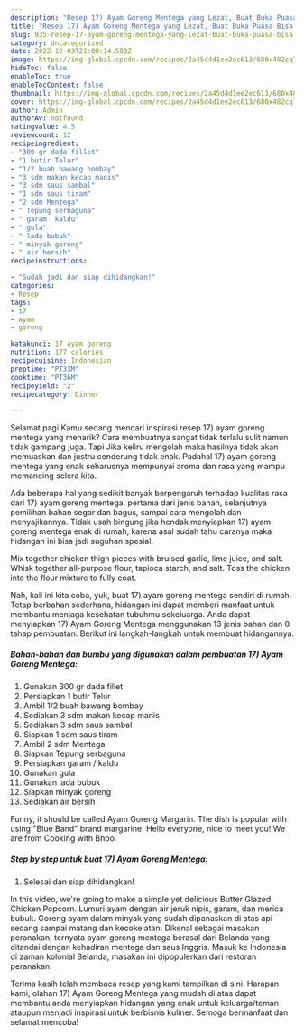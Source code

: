 ```yaml
---
description: "Resep 17) Ayam Goreng Mentega yang Lezat, Buat Buka Puasa Bisa Manjain Lidah"
title: "Resep 17) Ayam Goreng Mentega yang Lezat, Buat Buka Puasa Bisa Manjain Lidah"
slug: 935-resep-17-ayam-goreng-mentega-yang-lezat-buat-buka-puasa-bisa-manjain-lidah
category: Uncategorized
date: 2022-12-03T21:08:14.583Z
image: https://img-global.cpcdn.com/recipes/2a45d4d1ee2ec613/680x482cq70/17-ayam-goreng-mentega-foto-resep-utama.jpg
hideToc: false
enableToc: true
enableTocContent: false
thumbnail: https://img-global.cpcdn.com/recipes/2a45d4d1ee2ec613/680x482cq70/17-ayam-goreng-mentega-foto-resep-utama.jpg
cover: https://img-global.cpcdn.com/recipes/2a45d4d1ee2ec613/680x482cq70/17-ayam-goreng-mentega-foto-resep-utama.jpg
author: Admin
authorAv: notfound
ratingvalue: 4.5
reviewcount: 12
recipeingredient:
- "300 gr dada fillet"
- "1 butir Telur"
- "1/2 buah bawang bombay"
- "3 sdm makan kecap manis"
- "3 sdm saus sambal"
- "1 sdm saus tiram"
- "2 sdm Mentega"
- " Tepung serbaguna"
- " garam  kaldu"
- " gula"
- " lada bubuk"
- " minyak goreng"
- " air bersih"
recipeinstructions:

- "Sudah jadi dan siap dihidangkan!"
categories:
- Resep
tags:
- 17
- ayam
- goreng

katakunci: 17 ayam goreng 
nutrition: 177 calories
recipecuisine: Indonesian
preptime: "PT33M"
cooktime: "PT36M"
recipeyield: "2"
recipecategory: Dinner

---
```



Selamat pagi Kamu sedang mencari inspirasi resep 17) ayam goreng mentega yang menarik? Cara membuatnya sangat tidak terlalu sulit namun tidak gampang juga. Tapi Jika keliru mengolah maka hasilnya tidak akan memuaskan dan justru cenderung tidak enak. Padahal 17) ayam goreng mentega yang enak seharusnya mempunyai aroma dan rasa yang mampu memancing selera kita.


Ada beberapa hal yang sedikit banyak berpengaruh terhadap kualitas rasa dari 17) ayam goreng mentega, pertama dari jenis bahan, selanjutnya pemilihan bahan segar dan bagus, sampai cara mengolah dan menyajikannya. Tidak usah bingung jika hendak menyiapkan 17) ayam goreng mentega enak di rumah, karena asal sudah tahu caranya maka hidangan ini bisa jadi suguhan spesial.

Mix together chicken thigh pieces with bruised garlic, lime juice, and salt. Whisk together all-purpose flour, tapioca starch, and salt. Toss the chicken into the flour mixture to fully coat.


Nah, kali ini kita coba, yuk, buat 17) ayam goreng mentega sendiri di rumah. Tetap berbahan sederhana, hidangan ini dapat memberi manfaat untuk membantu menjaga kesehatan tubuhmu sekeluarga. Anda dapat menyiapkan 17) Ayam Goreng Mentega menggunakan 13 jenis bahan dan 0 tahap pembuatan. Berikut ini langkah-langkah untuk membuat hidangannya.

<!--inarticleads1-->

##### Bahan-bahan dan bumbu yang digunakan dalam pembuatan 17) Ayam Goreng Mentega:

1. Gunakan 300 gr dada fillet
1. Persiapkan 1 butir Telur
1. Ambil 1/2 buah bawang bombay
1. Sediakan 3 sdm makan kecap manis
1. Sediakan 3 sdm saus sambal
1. Siapkan 1 sdm saus tiram
1. Ambil 2 sdm Mentega
1. Siapkan  Tepung serbaguna
1. Persiapkan  garam / kaldu
1. Gunakan  gula
1. Gunakan  lada bubuk
1. Siapkan  minyak goreng
1. Sediakan  air bersih


Funny, it should be called Ayam Goreng Margarin. The dish is popular with using &#34;Blue Band&#34; brand margarine. Hello everyone, nice to meet you! We are from Cooking with Bhoo. 

<!--inarticleads2-->

##### Step by step untuk buat 17) Ayam Goreng Mentega:


1. Selesai dan siap dihidangkan!

In this video, we&#39;re going to make a simple yet delicious Butter Glazed Chicken Popcorn. Lumuri ayam dengan air jeruk nipis, garam, dan merica bubuk. Goreng ayam dalam minyak yang sudah dipanaskan di atas api sedang sampai matang dan kecokelatan. Dikenal sebagai masakan peranakan, ternyata ayam goreng mentega berasal dari Belanda yang ditandai dengan kehadiran mentega dan saus Inggris. Masuk ke Indonesia di zaman kolonial Belanda, masakan ini dipopulerkan dari restoran peranakan. 

Terima kasih telah membaca resep yang kami tampilkan di sini. Harapan kami, olahan 17) Ayam Goreng Mentega yang mudah di atas dapat membantu anda menyiapkan hidangan yang enak untuk keluarga/teman ataupun menjadi inspirasi untuk berbisnis kuliner. Semoga bermanfaat dan selamat mencoba!
